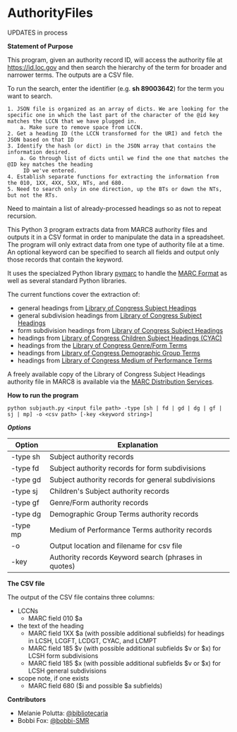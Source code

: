 # AuthorityFiles
UPDATES in process

**Statement of Purpose**

This program, given an authority record ID, will access the authority file at https://id.loc.gov and then search the hierarchy of the term for broader and narrower terms. The outputs are a CSV file.

To run the search, enter the identifier (e.g. **sh 89003642**) for the term you want to search.

	1. JSON file is organized as an array of dicts. We are looking for the specific one in which the last part of the character of the @id key matches the LCCN that we have plugged in.
		a. Make sure to remove space from LCCN.
	2. Get a heading ID (the LCCN transformed for the URI) and fetch the JSON based on that ID
	3. Identify the hash (or dict) in the JSON array that contains the information desired.
		a. Go through list of dicts until we find the one that matches the @ID key matches the heading
         ID we've entered.
	4. Establish separate functions for extracting the information from the 010, 1XX, 4XX, 5XX, NTs, and 680.
    5. Need to search only in one direction, up the BTs or down the NTs, but not the RTs.
Need to maintain a list of already-processed headings so as not to repeat recursion.


This Python 3 program extracts data from MARC8 authority files and outputs it in a CSV format in order to manipulate the data in a spreadsheet. The program will only extract data from one type of authority file at a time. An optional keyword can be specified to search all fields and output only those records that contain the keyword. 

It uses the specialzed Python library [pymarc](https://pymarc.readthedocs.io/en/latest/) to handle the [MARC Format](https://www.loc.gov/marc/) as well as several standard Python libraries.

The current functions cover the extraction of:

+ general headings from [Library of Congress Subject Headings](https://www.loc.gov/aba/publications/FreeLCSH/freelcsh.html)
+ general subdivision headings from [Library of Congress Subject Headings](https://www.loc.gov/aba/publications/FreeLCSH/freelcsh.html)
+ form subdivision headings from [Library of Congress Subject Headings](https://www.loc.gov/aba/publications/FreeLCSH/freelcsh.html)
+ headings from [Library of Congress Children Subject Headings (CYAC)](https://www.loc.gov/aba/publications/FreeCYAC/freecyac.html)
+ headings from the [Library of Congress Genre/Form Terms](https://www.loc.gov/aba/publications/FreeLCGFT/freelcgft.html)
+ headings from [Library of Congress Demographic Group Terms](https://www.loc.gov/aba/publications/FreeLCdgt/freelcdgt.html)
+ headings from [Library of Congress Medium of Performance Terms](https://www.loc.gov/aba/publications/FreeLCMPY/freelcmpt.html)

A freely available copy of the Library of Congress Subject Headings authority file in MARC8 is available via the [MARC Distribution Services](https://www.loc.gov/cds/products/MDSConnect-subject_authorities.html).


**How to run the program**

`python subjauth.py <input file path> -type [sh | fd | gd | dg | gf | sj | mp] -o <csv path> [-key <keyword string>]`

***Options***

| Option  | Explanation |
| ------------- | ------------- |
| -type sh  | Subject authority records  |
| -type fd  | Subject authority records for form subdivisions  |
| -type gd  | Subject authority records for general subdivisions  |
| -type sj  | Children's Subject authority records |
| -type gf  | Genre/Form authority records |
| -type dg  | Demographic Group Terms authority records |
| -type mp  | Medium of Performance Terms authority records |
| -o  | Output location and filename for csv file |
| -key  | Authority records Keyword search (phrases in quotes) |

**The CSV file**

The output of the CSV file contains three columns: 
+ LCCNs
  + MARC field 010 $a
+ the text of the heading
  + MARC field 1XX $a (with possible additional subfields) for headings in LCSH, LCGFT, LCDGT, CYAC, and LCMPT
  + MARC field 185 $v (with possible additional subfields $v or $x) for LCSH form subdivisions
  + MARC field 185 $x (with possible additional subfields $v or $x) for LCSH general subdivisions
+ scope note, if one exists
  + MARC field 680 ($i and possible $a subfields)

**Contributors**

+ Melanie Polutta: [@bibliotecaria](https://github.com/bibliotecaria)
+ Bobbi Fox: [@bobbi-SMR](https://github.com/bobbi-SMR)

 

